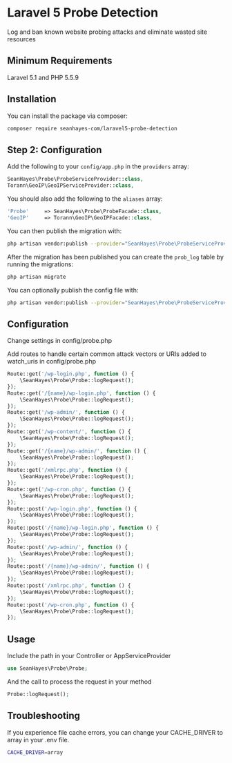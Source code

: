 # Laravel 5 Probe Detection
Log and ban known website probing attacks and eliminate wasted site resources

## Minimum Requirements

Laravel 5.1 and PHP 5.5.9

## Installation

You can install the package via composer:

``` bash
composer require seanhayes-com/laravel5-probe-detection
```

## Step 2: Configuration

Add the following to your `config/app.php` in the `providers` array:

```php
SeanHayes\Probe\ProbeServiceProvider::class,
Torann\GeoIP\GeoIPServiceProvider::class,
```

You should also add the following to the `aliases` array:

```php
'Probe'     => SeanHayes\Probe\ProbeFacade::class,
'GeoIP'     => Torann\GeoIP\GeoIPFacade::class,
```

You can then publish the migration with:
```bash
php artisan vendor:publish --provider="SeanHayes\Probe\ProbeServiceProvider" --tag="migrations"
```

After the migration has been published you can create the `prob_log` table by running the migrations:

```bash
php artisan migrate
```

You can optionally publish the config file with:
```bash
php artisan vendor:publish --provider="SeanHayes\Probe\ProbeServiceProvider" --tag="config"
```

## Configuration

Change settings in config/probe.php

Add routes to handle certain common attack vectors or URIs added to watch_uris in config/probe.php

```php
Route::get('/wp-login.php', function () {
	\SeanHayes\Probe\Probe::logRequest();
});
Route::get('/{name}/wp-login.php', function () {
	\SeanHayes\Probe\Probe::logRequest();
});
Route::get('/wp-admin/', function () {
	\SeanHayes\Probe\Probe::logRequest();
});
Route::get('/wp-content/', function () {
	\SeanHayes\Probe\Probe::logRequest();
});
Route::get('/{name}/wp-admin/', function () {
	\SeanHayes\Probe\Probe::logRequest();
});
Route::get('/xmlrpc.php', function () {
	\SeanHayes\Probe\Probe::logRequest();
});
Route::get('/wp-cron.php', function () {
	\SeanHayes\Probe\Probe::logRequest();
});
Route::post('/wp-login.php', function () {
	\SeanHayes\Probe\Probe::logRequest();
});
Route::post('/{name}/wp-login.php', function () {
	\SeanHayes\Probe\Probe::logRequest();
});
Route::post('/wp-admin/', function () {
	\SeanHayes\Probe\Probe::logRequest();
});
Route::post('/{name}/wp-admin/', function () {
	\SeanHayes\Probe\Probe::logRequest();
});
Route::post('/xmlrpc.php', function () {
	\SeanHayes\Probe\Probe::logRequest();
});
Route::post('/wp-cron.php', function () {
	\SeanHayes\Probe\Probe::logRequest();
});
```

## Usage
Include the path in your Controller or AppServiceProvider

```php
use SeanHayes\Probe\Probe;
```
And the call to process the request in your method

```php
Probe::logRequest();
```

## Troubleshooting

If you experience file cache errors, you can change your CACHE_DRIVER to array in your .env file.

```bash
CACHE_DRIVER=array
```
